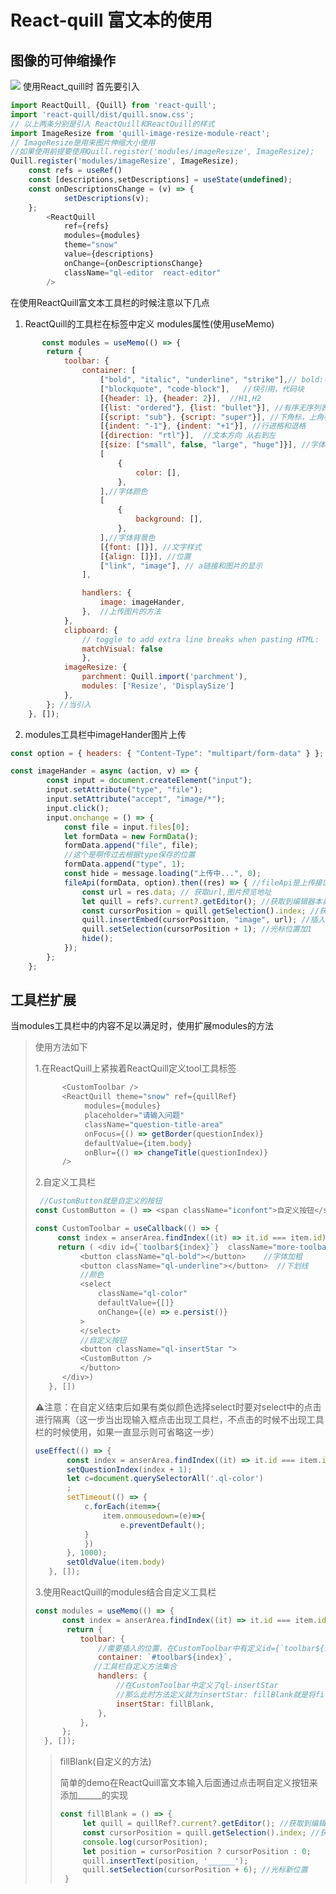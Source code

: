# React-quill 富文本的使用

## 图像的可伸缩操作
![](http://rt3imiukk.hb-bkt.clouddn.com/WeChat761f75455919a13f103f6b0e0f6f986e.png)
使用React_quill时
首先要引入
````js
import ReactQuill, {Quill} from 'react-quill';
import 'react-quill/dist/quill.snow.css';
// 以上两条分别是引入 ReactQuill和ReactQuill的样式
import ImageResize from 'quill-image-resize-module-react';
// ImageResize是用来图片伸缩大小使用
//如果使用前提要使用Quill.register('modules/imageResize', ImageResize);
Quill.register('modules/imageResize', ImageResize);
    const refs = useRef()
    const [descriptions,setDescriptions] = useState(undefined);
    const onDescriptionsChange = (v) => {
            setDescriptions(v);
    };
        <ReactQuill
            ref={refs}
            modules={modules}
            theme="snow"
            value={descriptions}
            onChange={onDescriptionsChange}
            className="ql-editor  react-editor"
        />
````
在使用ReactQuill富文本工具栏的时候注意以下几点
1. ReactQuill的工具栏在标签中定义 modules属性(使用useMemo)
````js
       const modules = useMemo(() => {
        return {
            toolbar: {
                container: [
                    ["bold", "italic", "underline", "strike"],// bold:字体加粗 italic:字体斜体 underline:下划线 strike:横划线
                    ["blockquote", "code-block"],   //块引用，代码块
                    [{header: 1}, {header: 2}],  //H1,H2
                    [{list: "ordered"}, {list: "bullet"}], //有序无序列表
                    [{script: "sub"}, {script: "super"}], //下角标，上角标
                    [{indent: "-1"}, {indent: "+1"}], //行进格和退格
                    [{direction: "rtl"}],  //文本方向 从右到左
                    [{size: ["small", false, "large", "huge"]}], //字体设置
                    [
                        {
                            color: [],
                        },
                    ],//字体颜色
                    [
                        {
                            background: [],
                        },
                    ],//字体背景色
                    [{font: []}], //文字样式
                    [{align: []}], //位置
                    ["link", "image"], // a链接和图片的显示
                ],

                handlers: {
                    image: imageHander,
                },  //上传图片的方法
            },
            clipboard: {
                // toggle to add extra line breaks when pasting HTML:
                matchVisual: false
                },
            imageResize: {
                parchment: Quill.import('parchment'),
                modules: ['Resize', 'DisplaySize']
            },
        }; //当引入
    }, []);
````
2. modules工具栏中imageHander图片上传
````js
const option = { headers: { "Content-Type": "multipart/form-data" } };

const imageHander = async (action, v) => {
        const input = document.createElement("input");
        input.setAttribute("type", "file");
        input.setAttribute("accept", "image/*");
        input.click();
        input.onchange = () => {
            const file = input.files[0];
            let formData = new FormData();
            formData.append("file", file);
            //这个是啊传过去根据type保存的位置
            formData.append("type", 1);
            const hide = message.loading("上传中...", 0);
            fileApi(formData, option).then((res) => { //fileApi是上传接口，option是上传转换成form-data(看接口是否需要)
                const url = res.data; // 获取url,图片预览地址
                let quill = refs?.current?.getEditor(); //获取到编辑器本身
                const cursorPosition = quill.getSelection().index; //获取当前光标位置
                quill.insertEmbed(cursorPosition, "image", url); //插入图片
                quill.setSelection(cursorPosition + 1); //光标位置加1
                hide();
            });
        };
    };
````
## 工具栏扩展
当modules工具栏中的内容不足以满足时，使用扩展modules的方法
>使用方法如下
>
> 1.在ReactQuill上紧挨着ReactQuill定义tool工具标签
> ````js
>       <CustomToolbar />
>       <ReactQuill theme="snow" ref={quillRef}
>            modules={modules}
>            placeholder="请输入问题"
>            className="question-title-area"
>            onFocus={() => getBorder(questionIndex)}
>            defaultValue={item.body}
>            onBlur={() => changeTitle(questionIndex)}
>       />
>````
> 2.自定义工具栏
> 
>````js
>  //CustomButton就是自定义的按钮
> const CustomButton = () => <span className="iconfont">自定义按钮</span>
>
>const CustomToolbar = useCallback(() => {
>      const index = anserArea.findIndex((it) => it.id === item.id);
>      return ( <div id={`toolbar${index}`}  className="more-toolbar">
>           <button className="ql-bold"></button>    //字体加粗
>           <button className="ql-underline"></button>  //下划线
>           //颜色
>           <select
>               className="ql-color"
>               defaultValue={[]}
>               onChange={(e) => e.persist()}
>           >
>           </select>                           
>           //自定义按钮
>           <button className="ql-insertStar ">
>           <CustomButton />
>           </button>
>       </div>)
>    }, [])
>````
>⚠️注意：在自定义结束后如果有类似颜色选择select时要对select中的点击进行隔离（这一步当出现输入框点击出现工具栏，不点击的时候不出现工具栏的时候使用，如果一直显示则可省略这一步）
>````js
>useEffect(() => {
>        const index = anserArea.findIndex((it) => it.id === item.id);
>        setQuestionIndex(index + 1);
>        let c=document.querySelectorAll('.ql-color')
>        ;
>        setTimeout(() => {
>            c.forEach(item=>{
>                item.onmousedown=(e)=>{
>                    e.preventDefault();
>            }
>            })
>        }, 1000);
>        setOldValue(item.body)
>    }, []);
>````
>3.使用ReactQuill的modules结合自定义工具栏
>````js
>const modules = useMemo(() => {
>       const index = anserArea.findIndex((it) => it.id === item.id);
>        return {
>           toolbar: {
>               //需要插入的位置，在CustomToolbar中有定义id={`toolbar${index}`}，id定义什么都可以，但是两个id需要一致就可以
>               container: `#toolbar${index}`, 
>              //工具栏自定义方法集合
>               handlers: {
>                   //在CustomToolbar中定义了ql-insertStar
>                   //那么此时方法定义就为insertStar: fillBlank就是将fillBlank方法给在insertStar上
>                   insertStar: fillBlank,
>               },
>           },
>       };
>   }, []);
>````
>> fillBlank(自定义的方法)
>>
>>简单的demo在ReactQuill富文本输入后面通过点击啊自定义按钮来添加______的实现
>>````js
>> const fillBlank = () => {
>>      let quill = quillRef?.current?.getEditor(); //获取到编辑器本身
>>      const cursorPosition = quill.getSelection().index; //获取当前光标位置
>>      console.log(cursorPosition);
>>      let position = cursorPosition ? cursorPosition : 0;
>>      quill.insertText(position, '______');
>>      quill.setSelection(cursorPosition + 6); //光标新位置
>>  }
>> ````

